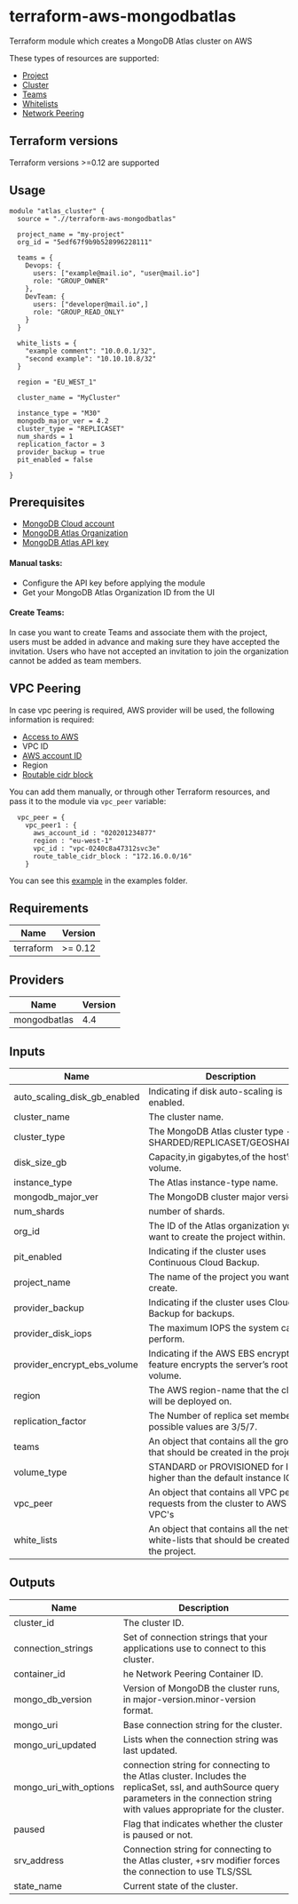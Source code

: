 # terraform-aws-mongodbatlas
Terraform module which creates a MongoDB Atlas cluster on AWS

These types of resources are supported:
* [Project](https://www.terraform.io/docs/providers/mongodbatlas/r/project.html)
* [Cluster](https://www.terraform.io/docs/providers/mongodbatlas/r/cluster.html)
* [Teams](https://www.terraform.io/docs/providers/mongodbatlas/r/team.html)
* [Whitelists](https://www.terraform.io/docs/providers/mongodbatlas/r/project_ip_whitelist.html)
* [Network Peering](https://www.terraform.io/docs/providers/mongodbatlas/r/network_peering.html)

## Terraform versions

Terraform versions >=0.12 are supported
   
## Usage

```hcl
module "atlas_cluster" {
  source = ".//terraform-aws-mongodbatlas"

  project_name = "my-project"
  org_id = "5edf67f9b9b528996228111"

  teams = {
    Devops: {
      users: ["example@mail.io", "user@mail.io"]
      role: "GROUP_OWNER"
    },
    DevTeam: {
      users: ["developer@mail.io",]
      role: "GROUP_READ_ONLY"
    }
  }

  white_lists = {
    "example comment": "10.0.0.1/32",
    "second example": "10.10.10.8/32"
  }

  region = "EU_WEST_1"

  cluster_name = "MyCluster"

  instance_type = "M30"
  mongodb_major_ver = 4.2
  cluster_type = "REPLICASET"
  num_shards = 1
  replication_factor = 3
  provider_backup = true
  pit_enabled = false

}
```
## Prerequisites
* [MongoDB Cloud account](https://www.mongodb.com/cloud)
* [MongoDB Atlas Organization](https://cloud.mongodb.com/v2#/preferences/organizations/create)
* [MongoDB Atlas API key](https://www.terraform.io/docs/providers/mongodbatlas/index.html)

#### Manual tasks:

* Configure the API key before applying the module
* Get your MongoDB Atlas Organization ID from the UI

#### Create Teams:
In case you want to create Teams and associate them with the project, users must be added in advance and making sure they have accepted the invitation.
Users who have not accepted an invitation to join the organization cannot be added as team members. 

## VPC Peering
In case vpc peering is required, AWS provider will be used, the following information is required:
* [Access to AWS](https://docs.aws.amazon.com/cli/latest/userguide/cli-configure-quickstart.html)
* VPC ID
* [AWS account ID](https://docs.aws.amazon.com/general/latest/gr/acct-identifiers.html)
* Region
* [Routable cidr block](https://www.terraform.io/docs/providers/mongodbatlas/r/network_peering.html#route_table_cidr_block)

You can add them manually, or through other Terraform resources, and pass it to the module via ```vpc_peer``` variable:
```hcl
  vpc_peer = {
    vpc_peer1 : {
      aws_account_id : "020201234877"
      region : "eu-west-1"
      vpc_id : "vpc-0240c8a47312svc3e"
      route_table_cidr_block : "172.16.0.0/16"
    }
```

You can see this [example](https://github.com/guyelia/terraform-aws-mongodbatlas/blob/master/examples/basic/main.tf) in the examples folder.

## Requirements

| Name | Version |
|------|---------|
| terraform | \>= 0.12 |


## Providers

| Name | Version |
|------|---------|
|mongodbatlas| 4.4 |




## Inputs

| Name | Description | Type | Default | Required |
|------|-------------|------|---------|:--------:|
| auto_scaling_disk_gb_enabled | Indicating if disk auto-scaling is enabled. | `bool` | `true` | no |
| cluster_name | The cluster name. | `string` | `""` | yes |
| cluster_type | The MongoDB Atlas cluster type - SHARDED/REPLICASET/GEOSHARDED. | `string` | `""` | yes |
| disk_size_gb | Capacity,in gigabytes,of the host’s root volume. | `number` |  | no |
| instance_type | The Atlas instance-type name. | `string` | `""` | yes |
| mongodb_major_ver | The MongoDB cluster major version. | `number` | `""` | no |
| num_shards | number of shards. | `number` | `""` | no |
| org_id | The ID of the Atlas organization you want to create the project within. | `string` | `""` | yes |
| pit_enabled | Indicating if the cluster uses Continuous Cloud Backup. | `bool` | `false` | no |
| project_name | The name of the project you want to create. | `string` | `""` | yes |
| provider_backup | Indicating if the cluster uses Cloud Backup for backups. | `bool` | `true` | no |
| provider_disk_iops | The maximum IOPS the system can perform. | `number` | | no |
| provider_encrypt_ebs_volume | Indicating if the AWS EBS encryption feature encrypts the server’s root volume. | `bool` | `false` | no |
| region | The AWS region-name that the cluster will be deployed on. | `string` | `""` | yes |
| replication_factor | The Number of replica set members, possible values are 3/5/7. | `number` |  | no |
| teams | An object that contains all the groups that should be created in the project. | `map(any)` | `{}` | no |
| volume_type | STANDARD or PROVISIONED for IOPS higher than the default instance IOPS. | `string` | `STANDARD` | no |
| vpc_peer | An object that contains all VPC peering requests from the cluster to AWS VPC's | `map(any)` | {} | no
| white_lists | An object that contains all the network white-lists that should be created in the project. | `map(any)` | `{}` | no |


## Outputs

| Name | Description |
|------|-------------|
| cluster_id | The cluster ID. |
| connection_strings | Set of connection strings that your applications use to connect to this cluster. |
| container_id | he Network Peering Container ID. |
| mongo_db_version | Version of MongoDB the cluster runs, in major-version.minor-version format. |
| mongo_uri | Base connection string for the cluster. |
| mongo_uri_updated | Lists when the connection string was last updated. |
| mongo_uri_with_options | connection string for connecting to the Atlas cluster. Includes the replicaSet, ssl, and authSource query parameters in the connection string with values appropriate for the cluster. |
| paused | Flag that indicates whether the cluster is paused or not. |
| srv_address | Connection string for connecting to the Atlas cluster, +srv modifier forces the connection to use TLS/SSL  |
| state_name |  Current state of the cluster. |
